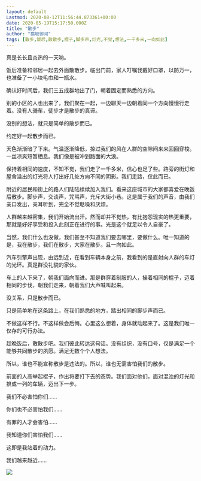 ```yaml
---
layout: default
Lastmod: 2020-08-12T11:56:44.873361+00:00
date: 2020-05-19T15:17:50.000Z
title: "散步"
author: "猫坂御河"
tags: [散步,饭后,散散步,棍子,脚步声,灯光,不觉,想法,一千多米,一向如此]
---
```


真是长长且炎热的一天呐。

饭后准备和邻居一起去外面散散步。临出门前，家人叮嘱我戴好口罩，以防万一，也准备了一小块毛巾和一瓶水。

确认好时间后，我们三五成群地出了门，朝着固定而熟悉的方向。

别的小区的人也出来了，我们聚在一起，一边聊天一边朝着同一个方向慢慢行走着。没有人骑车，徒步才是散步的真谛。

没别的想法，就只是简单的散步而已。

约定好一起散步而已。

天色渐渐暗了下来。气温逐渐降低，掠过我们的风在人群的空隙间来来回回穿梭。一丝凉爽短暂栖息。我们像是被冲到路面的大浪。

保持着相同的速度，不知不觉，我们走了一千多米，信心也足了些。路旁的街灯和屋舍溢出的灯光将人打出好几处方向不同的阴影。我们走路，仅此而已。

附近的居民和街上的路人们陆陆续续加入我们。看来这座城市的大家都喜爱在晚饭后散步。脚步声，交谈声，咒骂声，充斥大街小巷。这是属于我们的声音，由我们亲口发出，亲耳听到，完全不觉聒噪和厌烦。

人群越来越密集，我们开始流出汗。然而却并不觉热，有比抱怨现实的热更重要，那就是好好享受和投入此刻正在进行的事。光是这个就足以令人自豪了。

当然，我们什么也没做，我们甚至不知道我们要去哪里，要做什么。唯一知道的是，我在散步，我们在散步，大家在散步。且一向如此。

汽车引擎声出现，由远到近，在看到车辆本身之前，我看到的是直射向人群的车灯的光环。真是群没礼貌的家伙。

车上的人下来了，朝我们面向而进。那是群穿着制服的人，操着相同的棍子，迈着相同的步伐，朝我们走来，朝着我们大声喊叫起来。

没关系，只是散步而已。

只是简单地在这条路上，在我们熟悉的地方，踏出相同的脚步声而已。

不做这样不行。不这样做会后悔。心里这么想着，身体就动起来了。这是我们唯一仅存的可行办法。

趁晚饭后，散散步吧。我们彼此转达这句话。没有组织，没有口号，仅是满足一个能够共同散步的夙愿。满足无数个个人想法。

所以，谁也不能宣称散步是违法的。所以，谁也无需害怕我们的散步。

前面的人高举起棍子，作出将要打下去的态势。我们面对他们，面对混浊的灯光和排成一列的车辆，迈出下一步。

我们不必害怕你们……

你们也不必害怕我们……

有罪的人才会害怕……

我知道你们害怕我们……

这即是我站着的动力。

我们越来越近……

![](https://images.weserv.nl/?url=https%3A//img3.doubanio.com/view/note/l/public/p72685723.jpg)

